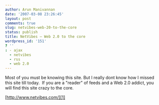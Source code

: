 ```yaml
---
author: Arun Manivannan
date: '2007-03-08 23:26:45'
layout: post
comments: true
slug: netvibes-web-20-to-the-core
status: publish
title: NetVibes — Web 2.0 to the core
wordpress_id: '151'
? ''
: - ajax
  - netvibes
  - rss
  - web 2.0
---
```


Most of you must be knowing this site. But I really dont know how I missed
this site till today.  If you are a "reader" of feeds and a Web 2.0 addict,
you will find this site crazy to the core.

[http://www.netvibes.com/][1]

   [1]: http://www.netvibes.com/

